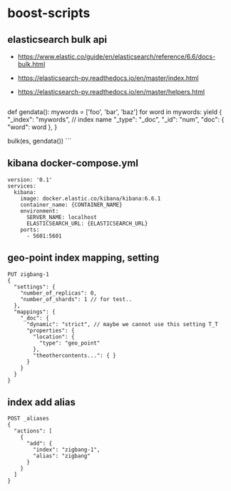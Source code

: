 # boost-scripts

## elasticsearch bulk api
- https://www.elastic.co/guide/en/elasticsearch/reference/6.6/docs-bulk.html
- https://elasticsearch-py.readthedocs.io/en/master/index.html
- https://elasticsearch-py.readthedocs.io/en/master/helpers.html

    ```
def gendata():
    mywords = ['foo', 'bar', 'baz']
    for word in mywords:
        yield {
            "_index": "mywords", // index name
            "_type": "_doc",
            "_id": "num",
            "doc": {
              "word": word
            },
        }

bulk(es, gendata())
    ```

## kibana docker-compose.yml

```
version: '0.1'
services:
  kibana:
    image: docker.elastic.co/kibana/kibana:6.6.1
    container_name: {CONTAINER_NAME}
    environment:
      SERVER_NAME: localhost
      ELASTICSEARCH_URL: {ELASTICSEARCH_URL}
    ports:
      - 5601:5601
```

## geo-point index mapping, setting

```
PUT zigbang-1
{
  "settings": {
    "number_of_replicas": 0,
    "number_of_shards": 1 // for test..
  },
  "mappings": {
    "_doc": {
      "dynamic": "strict", // maybe we cannot use this setting T_T
      "properties": {
        "location": {
          "type": "geo_point"
        },
        "theothercontents...": { }
      }
    }
  }
}
```

## index add alias

```
POST _aliases
{
  "actions": [
    {
      "add": {
        "index": "zigbang-1",
        "alias": "zigbang"
      }
    }
  ]
}
```
